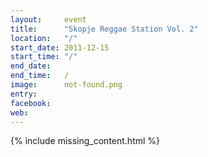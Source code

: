 ```yaml
---
layout:     event
title:      "Skopje Reggae Station Vol. 2"
location:   "/"
start_date: 2011-12-15
start_time: "/"
end_date:   
end_time:   /
image:      not-found.png
entry:      
facebook:   
web:        
---
```


{% include missing_content.html %}